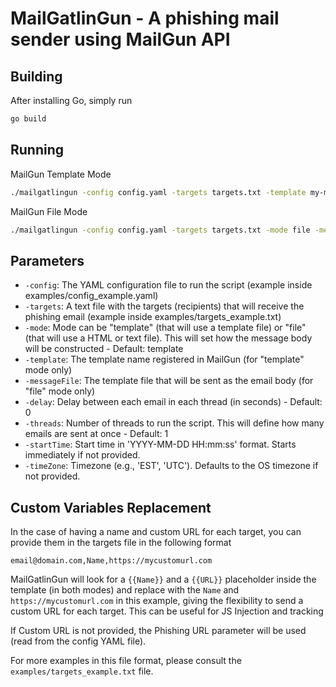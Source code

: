 # MailGatlinGun - A phishing mail sender using MailGun API

## Building
After installing Go, simply run
```sh
go build
```

## Running
MailGun Template Mode
```sh
./mailgatlingun -config config.yaml -targets targets.txt -template my-mailgun-template -delay 300 -threads 2 -startTime "2024-03-18 14:00:00" -timeZone "EST"
```

MailGun File Mode
```sh
./mailgatlingun -config config.yaml -targets targets.txt -mode file -messageFile template.html -delay 300 -threads 2 -startTime "2024-03-18 14:00:00" -timeZone "EST"
```

## Parameters
- `-config`: The YAML configuration file to run the script (example inside examples/config_example.yaml)
- `-targets`: A text file with the targets (recipients) that will receive the phishing email (example inside examples/targets_example.txt)
- `-mode`: Mode can be "template" (that will use a template file) or "file" (that will use a HTML or text file). This will set how the message body will be constructed - Default: template
- `-template`: The template name registered in MailGun (for "template" mode only)
- `-messageFile`: The template file that will be sent as the email body (for "file" mode only)
- `-delay`: Delay between each email in each thread (in seconds) - Default: 0
- `-threads`: Number of threads to run the script. This will define how many emails are sent at once - Default: 1
- `-startTime`: Start time in 'YYYY-MM-DD HH:mm:ss' format. Starts immediately if not provided.
- `-timeZone`: Timezone (e.g., 'EST', 'UTC'). Defaults to the OS timezone if not provided.

## Custom Variables Replacement
In the case of having a name and custom URL for each target, you can provide them in the targets file in the following format
```
email@domain.com,Name,https://mycustomurl.com
```
MailGatlinGun will look for a `{{Name}}` and a `{{URL}}` placeholder inside the template (in both modes) and replace with the `Name` and `https://mycustomurl.com` in this example, giving the flexibility to send a custom URL for each target. This can be useful for JS Injection and tracking

If Custom URL is not provided, the Phishing URL parameter will be used (read from the config YAML file).

For more examples in this file format, please consult the `examples/targets_example.txt` file.